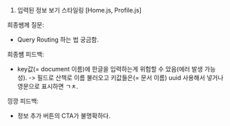 1. 입력된 정보 보기 스타일링 [Home.js, Profile.js]

희종쌤께 질문:

- Query Routing 하는 법 궁금함.

희종썜 피드백:

- key값(= document 이름)에 한글을 입력하는게 위험할 수 았음(에러 발생 가능성).
  -> 필드로 산책로 이름 불러오고 키값들은(= 문서 이름) uuid 사용해서 넣거나 영문으로 표시하면 ㄱㅊ.

낑깡 피드백:

- 정보 추가 버튼의 CTA가 불명확하다.
